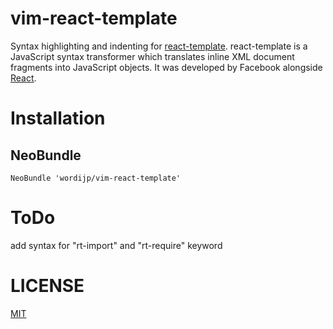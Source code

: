 vim-react-template
==================

Syntax highlighting and indenting for [react-template][1]. react-template is a JavaScript syntax transformer which translates inline XML document fragments into JavaScript objects. It was developed by Facebook alongside [React][2].

# Installation

## NeoBundle

```vim:.vimrc
NeoBundle 'wordijp/vim-react-template'
```
# ToDo

add syntax for "rt-import" and "rt-require" keyword

# LICENSE

[MIT](./LICENSE.txt)

[1]: https://github.com/wix/react-templates "react-template"
[2]: http://facebook.github.io/react/           "React"

